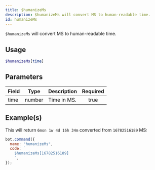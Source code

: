 ```yaml
---
title: $humanizeMs
description: $humanizeMs will convert MS to human-readable time.
id: humanizeMs
---
```


`$humanizeMs` will convert MS to human-readable time.

## Usage

```php
$humanizeMs[time]
```

## Parameters

| Field | Type   | Description | Required |
| ----- | ------ | ----------- | :------: |
| time  | number | Time in MS. |   true   |

## Example(s)

This will return `6mon 1w 4d 16h 34m` converted from `16782516189` MS:

```javascript
bot.command({
  name: "humanizeMs",
  code: `
    $humanizeMs[16782516189]
    `,
});
```
